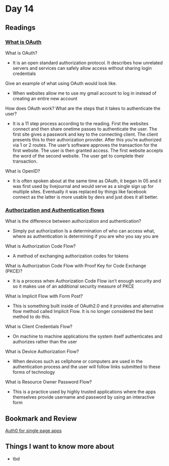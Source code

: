 # Day 14

## Readings

### [What is OAuth](https://www.csoonline.com/article/3216404/what-is-oauth-how-the-open-authorization-framework-works.html)

What is OAuth?

- It is an open standard authorization protocol. It describes how unrelated servers and services can safely allow access without sharing login credentials

Give an example of what using OAuth would look like.

- When websites allow me to use my gmail account to log in instead of creating an entire new account

How does OAuth work? What are the steps that it takes to authenticate the user?

- It is a 11 step process according to the reading. First the websites connect and then share onetime passes to authenticate the user. The first site gives a passwork and key to the connecting client. The client presents this to their authorization provider. After this you’re authorized via 1 or 2 routes. The user’s software approves the transaction for the first website. The user is then granted access. The first website accepts the word of the second website. The user get to complete their transaction.

What is OpenID?

- It is often spoken about at the same time as OAuth, it began in 05 and it was first used by livejournal and would serve as a single sign up for multiple sites. Eventually it was replaced by things like facebook connect as the latter is more usable by devs and just does it all better.

### [Authorization and Authentication flows](https://auth0.com/docs/flows)

What is the difference between authorization and authentication?

- Simply put authorization Is a determination of who can access what, where as authentication is determining if you are who you say you are

What is Authorization Code Flow?

- A method of exchanging authorization codes for tokens

What is Authorization Code Flow with Proof Key for Code Exchange (PKCE)?

- It is a process when Authorization Code Flow isn’t enough security and so it makes use of an additional security measure of PKCE

What is Implicit Flow with Form Post?

- This is something built inside of OAuth2.0 and it provides and alternative flow method called Implicit Flow. It is no longer considered the best method to do this.

What is Client Credentials Flow?

- On machine to machine applications the system itself authenticates and authorizes rather than the user

What is Device Authorization Flow?

- When devices such as cellphone or computers are used in the authentication process and the user will follow links submitted to these forms of technology

What is Resource Owner Password Flow?

- This is a practice used by highly trusted applications where the apps themselves provide username and password by using an interactive form

## Bookmark and Review

[Auth0 for single page apps](https://auth0.com/docs/libraries/auth0-react)

## Things I want to know more about

- tbd
